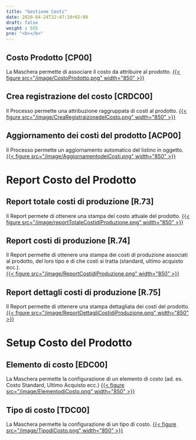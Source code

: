 ```yaml
---
title: "Gestione Costi"
date: 2020-04-24T22:47:10+02:00
draft: false
weight : 555
pre: "<b></b>"
---
```


## Costo Prodotto [CP00]
La Maschera permette di associare il costo da attribuire al prodotto.
[{{< figure src="/image/CostoProdotto.png"  width="850"  >}}](/image/CostoProdotto.png)
## Crea registrazione del costo [CRDC00]
Il Processo permette una attribuzione raggruppata di costi al prodotto.
[{{< figure src="/image/CreaRegistraizonedelCosto.png"  width="850"  >}}](/image/CreaRegistraizonedelCosto.png)
## Aggiornamento dei costi del prodotto [ACP00]
Il Processo permette un aggiornamento automatico del listino in oggetto.
[{{< figure src="/image/AggiornamentodeiCosti.png"  width="850"  >}}](/image/AggiornamentodeiCosti.png)

# Report Costo del Prodotto
## Report totale costi di produzione [R.73]
Il Report permete di ottenere una stampa del costo attuale del prodotto.
[{{< figure src="/image/reportTotaleCostidiProduzione.png"  width="850"  >}}](/image/reportTotaleCostidiProduzione.png)
## Report costi di produzione [R.74]
Il Report permette di ottenere una stampa dei costi di produzione associati al prodotto, del loro tipo e di che costi si tratta (standard, ultimo acquisto ecc.).  
[{{< figure src="/image/ReportCostidiProduzione.png"  width="850"  >}}](/image/ReportCostidiProduzione.png)
## Report dettagli costi di produzione [R.75]
Il Report permette di ottenere una stampa dettagliata dei costi del prodotto.
[{{< figure src="/image/ReportDettagliCostidiProduzione.png"  width="850"  >}}](/image/ReportDettagliCostidiProduzione.png)

# Setup Costo del Prodotto
## Elemento di costo [EDC00]
La Maschera permette la configurazione di un elemento di costo (ad. es. Costo Standard, Ultimo Acquisto ecc.)
[{{< figure src="/image/ElementodiCosto.png"  width="850"  >}}](/image/ElementodiCosto.png)
## Tipo di costo [TDC00]
La Maschera permette la configurazione di un tipo di costo.
[{{< figure src="/image/TipodiCosto.png"  width="850"  >}}](/image/TipodiCosto.png)


